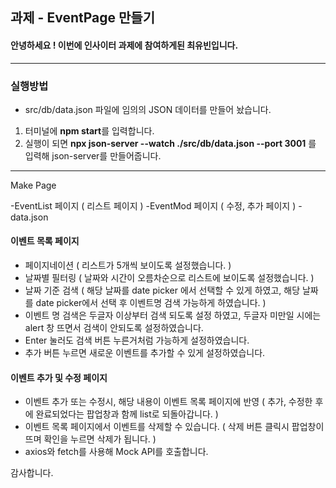 ## 과제 - EventPage 만들기

#### 안녕하세요 ! 이번에 인사이터 과제에 참여하게된 최유빈입니다.

----------------

### 실행방법

- src/db/data.json 파일에 임의의 JSON 데이터를 만들어 놨습니다.
1. 터미널에 **npm start**를 입력합니다.
2. 실행이 되면 **npx json-server --watch ./src/db/data.json --port 3001** 를 입력해 json-server를 만들어줍니다.

----------

Make Page

-EventList 페이지 ( 리스트 페이지 )
-EventMod 페이지 ( 수정, 추가 페이지 )
-data.json


#### 이벤트 목록 페이지

- 페이지네이션
  ( 리스트가 5개씩 보이도록 설정했습니다. )
- 날짜별 필터링
  ( 날짜와 시간이 오름차순으로 리스트에 보이도록 설정했습니다. )
- 날짜 기준 검색
  ( 해당 날짜를 date picker 에서 선택할 수 있게 하였고, 해당 날짜를 date picker에서 선택 후 이벤트명 검색 가능하게 하였습니다. )
- 이벤트 명 검색은 두글자 이상부터 검색 되도록 설정 하였고, 두글자 미만일 시에는 alert 창 뜨면서 검색이 안되도록 설정하였습니다.
- Enter 눌러도 검색 버튼 누른거처럼 가능하게 설정하였습니다.
- 추가 버튼 누르면 새로운 이벤트를 추가할 수 있게 설정하였습니다.


#### 이벤트 추가 및 수정 페이지


- 이벤트 추가 또는 수정시, 해당 내용이 이벤트 목록 페이지에 반영
( 추가, 수정한 후에 완료되었다는 팝업창과 함께 list로 되돌아갑니다. )
- 이벤트 목록 페이지에서 이벤트를 삭제할 수 있습니다.
( 삭제 버튼 클릭시 팝업창이 뜨며 확인을 누르면 삭제가 됩니다. )
- axios와 fetch를 사용해 Mock API를 호출합니다.



감사합니다.
